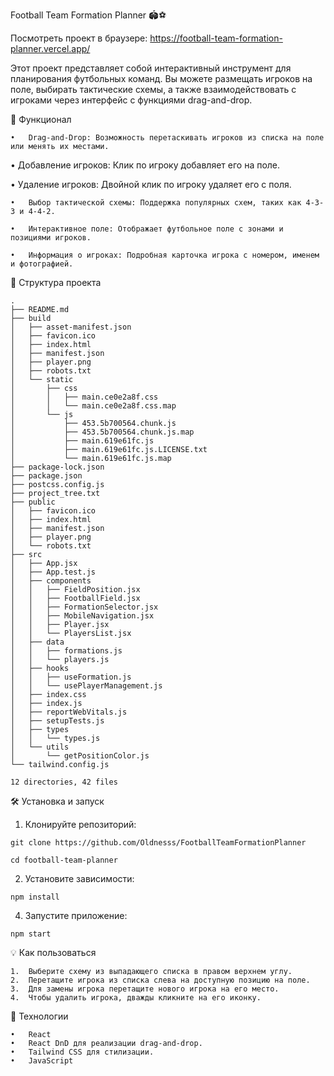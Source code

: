 Football Team Formation Planner 🏟️⚽

Посмотреть проект в браузере: https://football-team-formation-planner.vercel.app/

Этот проект представляет собой интерактивный инструмент для планирования футбольных команд. Вы можете размещать игроков на поле, выбирать тактические схемы, а также взаимодействовать с игроками через интерфейс с функциями drag-and-drop.

🚀 Функционал

	•	Drag-and-Drop: Возможность перетаскивать игроков из списка на поле или менять их местами.

 •	Добавление игроков: Клик по игроку добавляет его на поле.

 •	Удаление игроков: Двойной клик по игроку удаляет его с поля.
 
	•	Выбор тактической схемы: Поддержка популярных схем, таких как 4-3-3 и 4-4-2.
	
	•	Интерактивное поле: Отображает футбольное поле с зонами и позициями игроков.
 
	•	Информация о игроках: Подробная карточка игрока с номером, именем и фотографией.

📂 Структура проекта
```
.
├── README.md
├── build
│   ├── asset-manifest.json
│   ├── favicon.ico
│   ├── index.html
│   ├── manifest.json
│   ├── player.png
│   ├── robots.txt
│   └── static
│       ├── css
│       │   ├── main.ce0e2a8f.css
│       │   └── main.ce0e2a8f.css.map
│       └── js
│           ├── 453.5b700564.chunk.js
│           ├── 453.5b700564.chunk.js.map
│           ├── main.619e61fc.js
│           ├── main.619e61fc.js.LICENSE.txt
│           └── main.619e61fc.js.map
├── package-lock.json
├── package.json
├── postcss.config.js
├── project_tree.txt
├── public
│   ├── favicon.ico
│   ├── index.html
│   ├── manifest.json
│   ├── player.png
│   └── robots.txt
├── src
│   ├── App.jsx
│   ├── App.test.js
│   ├── components
│   │   ├── FieldPosition.jsx
│   │   ├── FootballField.jsx
│   │   ├── FormationSelector.jsx
│   │   ├── MobileNavigation.jsx
│   │   ├── Player.jsx
│   │   └── PlayersList.jsx
│   ├── data
│   │   ├── formations.js
│   │   └── players.js
│   ├── hooks
│   │   ├── useFormation.js
│   │   └── usePlayerManagement.js
│   ├── index.css
│   ├── index.js
│   ├── reportWebVitals.js
│   ├── setupTests.js
│   ├── types
│   │   └── types.js
│   └── utils
│       └── getPositionColor.js
└── tailwind.config.js

12 directories, 42 files

```

🛠️ Установка и запуск

1. Клонируйте репозиторий:
   
```
git clone https://github.com/Oldnesss/FootballTeamFormationPlanner

cd football-team-planner
```

2. Установите зависимости:
```
npm install
```

4. Запустите приложение:
```
npm start
```



💡 Как пользоваться

	1.	Выберите схему из выпадающего списка в правом верхнем углу.
	2.	Перетащите игрока из списка слева на доступную позицию на поле.
	3.	Для замены игрока перетащите нового игрока на его место.
	4.	Чтобы удалить игрока, дважды кликните на его иконку.

🔧 Технологии

	•	React
	•	React DnD для реализации drag-and-drop.
	•	Tailwind CSS для стилизации.
	•	JavaScript
